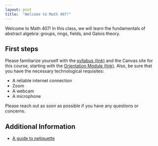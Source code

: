 ```yaml
---
layout: post
title:  "Welcome to Math 407!"
---
```

Welcome to Math 407!  In this class, we will learn the fundamentals of abstract algebra: groups, rings, fields, and Galois theory.

## First steps

Please familiarize yourself with the [syllabus (link)](https://wcasper.github.io/math407spring2022/syllabus) and the Canvas site for this course, starting with the [Orientation Module (link)](https://csufullerton.instructure.com/courses/3252819/modules/7852414). Also, be sure that you have the necessary technological requisites:

* A reliable internet connection
* Zoom
* A webcam
* A microphone

Please reach out as soon as possible if you have any questions or concerns.

## Additional Information

* [A guide to netiquette](https://titaniumhelp.fullerton.edu/m/StudentSelf-HelpGuide/l/646667-student-what-is-netiquette)
